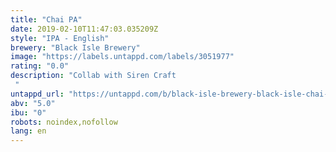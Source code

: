 ```yaml
---
title: "Chai PA"
date: 2019-02-10T11:47:03.035209Z
style: "IPA - English"
brewery: "Black Isle Brewery"
image: "https://labels.untappd.com/labels/3051977"
rating: "0.0"
description: "Collab with Siren Craft "
untappd_url: "https://untappd.com/b/black-isle-brewery-black-isle-chai-pa/3051977"
abv: "5.0"
ibu: "0"
robots: noindex,nofollow
lang: en
---
```

